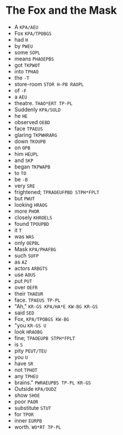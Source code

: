# The Fox and the Mask

* A `KPA/AEU`
* Fox `KPA/TPOBGS`
* had `H`
* by `PWEU`
* some `SOPL`
* means `PHAOEPBS`
* got `TKPWOT`
* into `TPHAO`
* the `-T`
* store-room `STOR H-PB RAOPL`
* of `-F`
* a `AEU`
* theatre. `THAO*ERT TP-PL`
* Suddenly `KPA/SULD`
* he `HE`
* observed `OEBD`
* face `TPAEUS`
* glaring `TKPWHRARG`
* down `TKOUPB`
* on `OPB`
* him `HEUPL`
* and `SKP`
* began `TKPWAPB`
* to `TO`
* be `-B`
* very `SRE`
* frightened; `TPRAOEUFPBD STPH*FPLT`
* but `PWUT`
* looking `HRAOG`
* more `PHOR`
* closely `KHROELS`
* found `TPOUPBD`
* it `T`
* was `WAS`
* only `OEPBL`
* Mask `KPA/PHAFBG`
* such `SUFP`
* as `AZ`
* actors `ARBGTS`
* use `AOUS`
* put `PUT`
* over `OEFR`
* their `THAEUR`
* face. `TPAEUS TP-PL`
* "Ah," `KR-GS KPA/HA*E KW-BG KR-GS`
* said `SED`
* Fox, `KPA/TPOBGS KW-BG`
* "you `KR-GS U`
* look `HRAOBG`
* fine; `TPAOEUPB STPH*FPLT`
* is `S`
* pity `PEUT/TEU`
* you `U`
* have `SR`
* not `TPHOT`
* any `TPHEU`
* brains." `PWRAEUPBS TP-PL KR-GS`
* Outside `KPA/OUDZ`
* show `SHOE`
* poor `PAOR`
* substitute `STUT`
* for `TPOR`
* inner `EURPB`
* worth. `WO*RT TP-PL`
